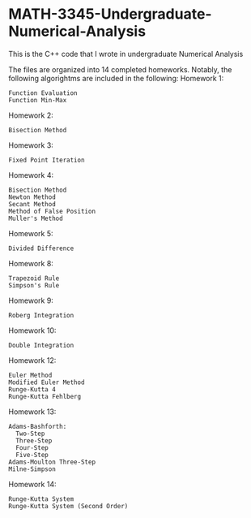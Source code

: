 # MATH-3345-Undergraduate-Numerical-Analysis
This is the C++ code that I wrote in undergraduate Numerical Analysis

The files are organized into 14 completed homeworks. Notably, the following algorightms are included in the following:
  Homework 1:
  
    Function Evaluation
    Function Min-Max
  Homework 2:
  
    Bisection Method
  Homework 3:
  
    Fixed Point Iteration
  Homework 4:
  
    Bisection Method
    Newton Method
    Secant Method
    Method of False Position
    Muller's Method
  Homework 5:
  
    Divided Difference
  Homework 8:
  
    Trapezoid Rule
    Simpson's Rule
  Homework 9:
  
    Roberg Integration
  Homework 10:
  
    Double Integration
  Homework 12:
  
    Euler Method
    Modified Euler Method
    Runge-Kutta 4
    Runge-Kutta Fehlberg
  Homework 13:
  
    Adams-Bashforth:
      Two-Step
      Three-Step
      Four-Step
      Five-Step
    Adams-Moulton Three-Step
    Milne-Simpson
  Homework 14:
  
    Runge-Kutta System
    Runge-Kutta System (Second Order)
